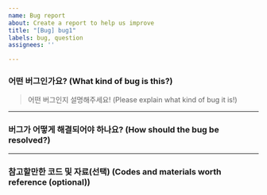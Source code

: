 ```yaml
---
name: Bug report
about: Create a report to help us improve
title: "[Bug] bug1"
labels: bug, question
assignees: ''

---
```


### 어떤 버그인가요? (What kind of bug is this?)

> 어떤 버그인지 설명해주세요!  (Please explain what kind of bug it is!)

---

### 버그가 어떻게 해결되어야 하나요? (How should the bug be resolved?)


---

### 참고할만한 코드 및 자료(선택) (Codes and materials worth reference (optional))
